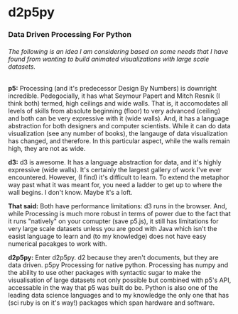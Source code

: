 # d2p5py
### **Data Driven Processing For Python**

###### _The following is an idea I am considering based on some needs that I have found from wanting to build animated visualizations with large scale datasets._

**p5:** Processing (and it's predecessor Design By Numbers) is downright incredible. Pedegocially, it has what Seymour Papert and Mitch Resnik (I think both) termed, high ceilings and wide walls.  That is, it accomodates all levels of skills from absolute beginning (floor) to very advanced (ceiling) and both can be very expressive with it (wide walls). And, it has a language abstraction for both designers and computer scientists.  While it can do data visualization (see any number of books), the langauge of data visualization has changed, and therefore.  In this particular aspect, while the walls remain high, they are not as wide.

**d3:** d3 is awesome.  It has a language abstraction for data, and it's highly expressive (wide walls).  It's certainly the largest gallery of work I've ever encountered. However, (I find) it's difficult to learn.  To extend the metaphor way past what it was meant for, you need a ladder to get up to where the wall begins.  I don't know.  Maybe it's a loft.

**That said:** Both have performance limitations:  d3 runs in the browser.  And, while Processing is much more robust in terms of power due to the fact that it runs "natively" on your comupter (save p5.js), it still has limitations for very large scale datasets unless you are good with Java which isn't the easist language to learn and (to my knowledge) does not have easy numerical pacakges to work with.

**d2p5py:**  Enter d2p5py. d2 because they aren't documents, but they are data driven.  p5py Processing for native python.  Processing has numpy and the ability to use other packages with syntactic sugar to make the visualisation of large datasets not only possible but combined with p5's API, accessable in the way that p5 was built do be.  Python is also one of the leading data science languages and to my knowledge the only one that has (sci ruby is on it's way!) packages which span hardware and software.
